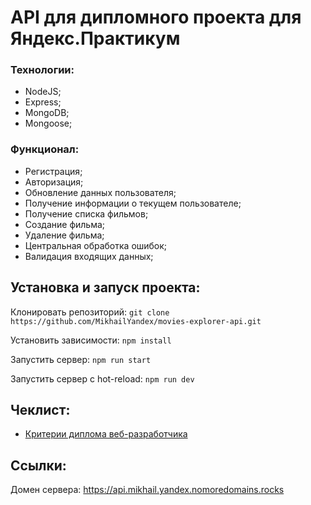 # API для дипломного проекта для Яндекс.Практикум

### Технологии:
+ NodeJS;
+ Express;
+ MongoDB;
+ Mongoose;

### Функционал: 

+ Регистрация;
+ Авторизация;
+ Обновление данных пользователя;
+ Получение информации о текущем пользователе;
+ Получение списка фильмов;
+ Создание фильма;
+ Удаление фильма;
+ Центральная обработка ошибок;
+ Валидация входящих данных;
  
## Установка и запуск проекта:
Клонировать репозиторий: `git clone https://github.com/MikhailYandex/movies-explorer-api.git`

Установить зависимости: `npm install`

Запустить сервер: `npm run start`

Запустить сервер с hot-reload: `npm run dev`

## Чеклист:
- [Критерии диплома веб-разработчика](https://code.s3.yandex.net/web-developer/static/new-program/web-diploma-criteria-2.0/index.html)

## Ссылки:
Домен сервера: https://api.mikhail.yandex.nomoredomains.rocks
